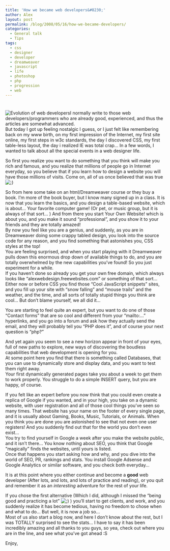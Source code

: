 ```yaml
---
title: 'How we became web developers&#8230;'
author: Alex
layout: post
permalink: /blog/2008/05/16/how-we-became-developers/
categories:
  - General talk
  - Tips
tags:
  - css
  - designer
  - developer
  - dreamweaver
  - javascript
  - life
  - photoshop
  - php
  - progression
  - web
---
```

# 

![Evolution of web developers][1]I normally write to those web developers/programmers who are already good, experienced, and thus the articles are somewhat advanced.  
But today I got up feeling nostalgic I guess, or I just felt like remembering back on my www birth, on my first impression of the Internet, my first site online, my first steps in w3c standards, the day I discovered CSS, my first table-less layout, the day i realized IE was total crap… In a few words, I wanted to talk about all the special events in a web designer life.

 [1]: http://urbanoalvarez.es/blog/wp-content/uploads/2008/05/evolution-300x149.jpg "Evolution of web developers"

So first you realize you want to do something that you think will make you rich and famous, and you realize that millions of people go in Internet everyday, so you believe that if you learn how to design a website you will have those millions of visits. Come on, all of us once believed that was true ![;)][2] 

 [2]: http://urbanoalvarez.es/blog/wp-includes/images/smilies/icon_wink.gif

So from here some take on an html/Dreamweaver course or they buy a book. I’m more of the book buyer, but I know many signed up in a class. It is now that you learn the basics, and you design a table-based website, which is about… Your favorite computer game! (Or pet, or music group, but it is always of that sort… ) And from there you start Your Own Website! which is about you, and you make it sound “professional”, and you show it to your friends and they are totally amazed!  
By now you feel like you are a genius, and suddenly, as you are in Dreamweaver doing some crappy tabled design, you look into the source code for any reason, and you find something that astonishes you, CSS styles at the top!  
You are feeling surprised, and when you start playing with it Dreamweaver pulls down this enormous drop down of available things to do, and you are totally overwhelmed by the new capabilities you’ve found! So you just experiment for a while.  
If you haven’t done so already you get your own free domain, which always looks like “alexwebdesign.freewebsites.com” or something of that sort…  
Either now or before CSS you find those “Cool JavaScript snippets” sites, and you fill up your site with “snow falling” and “mouse trails” and the weather, and the time, and all sorts of totally stupid things you think are cool… But don’t blame yourself, we all did it…

You are starting to feel quite an expert, but you want to do one of those “Contact forms” that are so cool and different from your “mailto:…” hyperlinks, and you go into a forum and ask how they actually send the email, and they will probably tell you “PHP does it”, and of course your next question is “php?”

And yet again you seem to see a new horizon appear in front of your eyes, full of new paths to explore, new ways of discovering the boudless capabilities that web development is opening for you.  
At some point here you find that there is something called Databases, that you can use to dynamically store and display data, and you want to test them right away.  
Your first dynamically generated pages take you about a week to get them to work properly. You struggle to do a simple INSERT query, but you are happy, of course.

If you felt like an expert before you now think that you could even create a replica of Google if you wanted, and in your high, you take on a dynamic website, with user registration and all of those cool things you’ve seen so many times. That website has your name on the footer of every single page, and it is usually about Gaming, Books, Music, Tutorials, or Animals. When you think you are done you are astonished to see that not even one user registers! And you suddenly find out that for the world you don’t even exist…  
You try to find yourself in Google a week after you make the website public, and it isn’t there… You know nothing about SEO, you think that Google “magically” finds the websites, until yours is listed.  
Once that happens you start asking how and why, and you dive into the world of SEO, PR, rankings and stats. You install Google Adsense and Google Analytics or similar software, and you check both everyday…

It is at this point where you either continue and become a **good** web developer (After lots, and lots, and lots of practice and reading), or you quit and remember it as an *interesting* adventure for the rest of your life.

If you chose the first alternative (Which I did, although I missed the “being good and practicing a lot” ![;)][2] ) you’ll start to get clients, and work, and you suddenly realize it has become tedious, having no freedom to chose when and what to do… But well, it is now a job so…  
Most of us also start a blog now, and here I don’t know about the rest, but I was TOTALLY surprised to see the stats… I have to say it has been incredibly amazing and all thanks to you guys, so yea, check out where you are in the line, and see what you’ve got ahead :S

Enjoy,